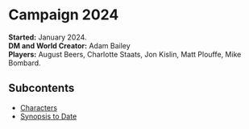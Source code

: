 # Campaign 2024

**Started:** January 2024.  
**DM and World Creator:** Adam Bailey  
**Players:** August Beers, Charlotte Staats, Jon Kislin, Matt Plouffe, Mike Bombard.  

## Subcontents
- [Characters](./2024_characters.md)
- [Synopsis to Date](./2024_synopsis.md)